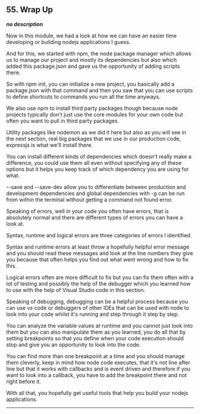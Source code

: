 ## 55. Wrap Up

<strong><em>no description</em></strong>

Now in this module, we had a look at how we can have an easier time developing
or building nodejs applications I guess. 

And for this, we started with npm, the node package manager which allows us to
manage our project and mostly its dependencies but also which added this
package.json and gave us the opportunity of adding scripts there. 

So with npm init, you can initialize a new project, you basically add a
package.json with that command and then you saw that you can use scripts to
define shortcuts to commands you run all the time anyways. 

We also use npm to install third party packages though because node projects
typically don't just use the core modules for your own code but often you want
to pull in third party packages. 

Utility packages like nodemon as we did it here but also as you will see in the
next section, real big packages that we use in our production code, expressjs is
what we'll install there. 

You can install different kinds of dependencies which doesn't really make a
difference, you could use them all even without specifying any of these options
but it helps you keep track of which dependency you are using for what. 

--save and --save-dev allow you to differentiate between production and
development dependencies and global dependencies with -g can be run from within
the terminal without getting a command not found error. 

Speaking of errors, well in your code you often have errors, that is absolutely
normal and there are different types of errors you can have a look at. 

Syntax, runtime and logical errors are three categories of errors I identified. 

Syntax and runtime errors at least throw a hopefully helpful error message and
you should read these messages and look at the line numbers they give you
because that often helps you find out what went wrong and how to fix this. 

Logical errors often are more difficult to fix but you can fix them often with a
lot of testing and possibly the help of the debugger which you learned how to
use with the help of Visual Studio code in this section. 

Speaking of debugging, debugging can be a helpful process because you can use vs
code or debuggers of other IDEs that can be used with node to look into your
code whilst it's running and step through it step by step. 

You can analyze the variable values at runtime and you cannot just look into
them but you can also manipulate them as you learned, you do all that by setting
breakpoints so that you define when your code execution should stop and give you
an opportunity to look into the code. 

You can find more than one breakpoint at a time and you should manage them
cleverly, keep in mind how node code executes, that it's not line after line but
that it works with callbacks and is event driven and therefore if you want to
look into a callback, you have to add the breakpoint there and not right before
it. 

With all that, you hopefully get useful tools that help you build your nodejs
applications. 

---